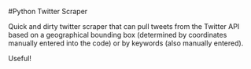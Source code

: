 #Python Twitter Scraper

Quick and dirty twitter scraper that can pull tweets from the Twitter API based on a geographical bounding box (determined by coordinates manually entered into the code) or by keywords (also manually entered).

Useful!
